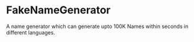# FakeNameGenerator
A name generator which can generate upto 100K Names within seconds in different languages.

